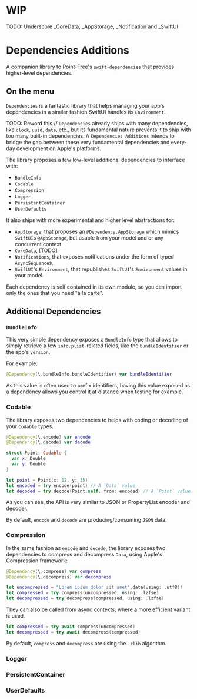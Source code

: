 # WIP

TODO: Underscore _CoreData, _AppStorage, _Notification and _SwiftUI

# Dependencies Additions

A companion library to Point-Free's `swift-dependencies` that provides higher-level dependencies.

## On the menu
`Dependencies` is a fantastic library that helps managing your app's dependencies in a similar fashion SwiftUI handles its `Environment`.

TODO: Reword this
// `Dependencies` already ships with many dependencies, like `clock`, `uuid`, `date`, etc., but its fundamental nature prevents it to ship with too many built-in dependencies.
// `Dependencies Additions` intends to bridge the gap between these very fundamental dependencies and every-day development on Apple's platforms.

The library proposes a few low-level additional dependencies to interface with:
- `BundleInfo`
- `Codable`
- `Compression`
- `Logger`
- `PersistentContainer`
- `UserDefaults`

It also ships with more experimental and higher level abstractions for:
- `AppStorage`, that proposes an `@Dependency.AppStorage` which mimics `SwiftUI`s `@AppStorage`, but usable from your model and or any concurrent context.
- `CoreData`, [TODO]
- `Notifications`, that exposes notifications under the form of typed `AsyncSequence`s.
- `SwiftUI`'s `Environment`, that republishes `SwiftUI`'s `Environment` values in your model.

Each dependency is self contained in its own module, so you can import only the ones that you need "à la carte".

## Additional Dependencies

### `BundleInfo`

This very simple dependency exposes a `BundleInfo` type that allows to simply retrieve a few `info.plist`-related fields, like the `bundleIdentifier` or the app's `version`. 

For example:
```swift
@Dependency(\.bundleInfo.bundleIdentifier) var bundleIdentifier
```
As this value is often used to prefix identifiers, having this value exposed as a dependency allows you control it at distance when testing for example.

### Codable
The library exposes two dependencies to helps with coding or decoding of your `Codable` types.
```swift
@Dependency(\.encode) var encode
@Dependency(\.decode) var decode

struct Point: Codable {
  var x: Double
  var y: Double
}

let point = Point(x: 12, y: 35)
let encoded = try encode(point) // A `Data` value
let decoded = try decode(Point.self, from: encoded) // A `Point` value
```
As you can see, the API is very similar to JSON or PropertyList encoder and decoder.

By default, `encode` and `decode` are producing/consuming `JSON` data.

### Compression
In the same fashion as `encode` and `decode`, the library exposes two
dependencies to compress and decompress `Data`, using Apple's Compression framework:
```swift
@Dependency(\.compress) var compress
@Dependency(\.decompress) var decompress

let uncompressed = "Lorem ipsum dolor sit amet".data(using: .utf8)!
let compressed = try compress(uncompressed, using: .lzfse)
let decompressed = try decompress(compressed, using: .lzfse)
```
They can also be called from async contexts, where a more efficient
variant is used.
```swift
let compressed = try await compress(uncompressed)
let decompressed = try await decompress(compressed)
```

By default, `compress` and `decompress` are using the `.zlib` algorithm.

### Logger


### PersistentContainer
### UserDefaults
